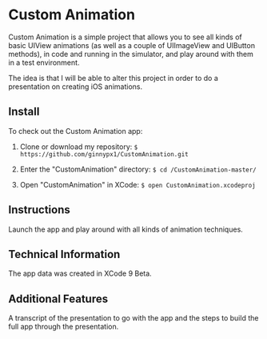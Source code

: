 # Custom Animation

Custom Animation is a simple project that allows you to see all kinds of basic UIView animations (as well as a couple of UIImageView and UIButton methods), in code and running in the simulator, and play around with them in a test environment.

The idea is that I will be able to alter this project in order to do a presentation on creating iOS animations.

## Install

To check out the Custom Animation app:

1. Clone or download my repository:
` $ https://github.com/ginnypx1/CustomAnimation.git `

2. Enter the "CustomAnimation" directory:
` $ cd /CustomAnimation-master/ `

3. Open "CustomAnimation" in XCode:
` $ open CustomAnimation.xcodeproj `

## Instructions

Launch the app and play around with all kinds of animation techniques.

## Technical Information

The app data was created in XCode 9 Beta.

## Additional Features

A transcript of the presentation to go with the app and the steps to build the full app through the presentation.